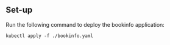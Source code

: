 ## Set-up

Run the following command to deploy the bookinfo application:

```
kubectl apply -f ./bookinfo.yaml
```